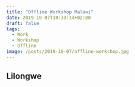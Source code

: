 ```yaml
---
title: "Offline Workshop Malawi"
date: 2019-10-07T18:33:14+02:00
draft: false
tags:
  - Work
  - Workshop
  - Offline
image: /posts/2019-10-07/offline-workshop.jpg
---
```


## Lilongwe


